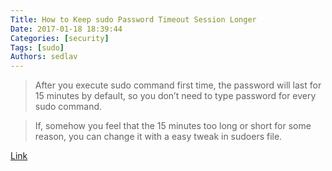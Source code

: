 ```yaml
---
Title: How to Keep sudo Password Timeout Session Longer
Date: 2017-01-18 18:39:44
Categories: [security]
Tags: [sudo]
Authors: sedlav
---
```


> After you execute sudo command first time, the password will last for 15 minutes by default, so you don’t need to type password for every sudo command.

> If, somehow you feel that the 15 minutes too long or short for some reason, you can change it with a easy tweak in sudoers file.

[Link](http://www.tecmint.com/set-sudo-password-timeout-session-longer-linux/)
